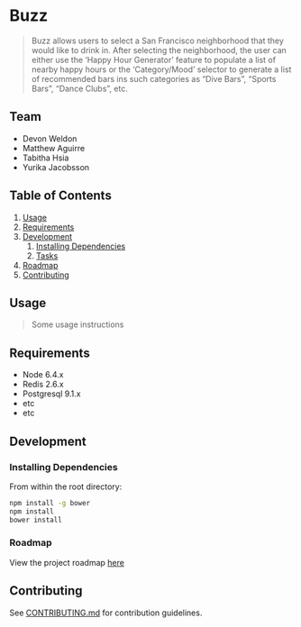 # Buzz

> Buzz allows users to select a San Francisco neighborhood that they would like to drink in.  After selecting the neighborhood, the user can either use the ‘Happy Hour Generator’ feature to populate a list of nearby happy hours or the ‘Category/Mood’ selector to generate a list of recommended bars ins such categories as “Dive Bars”, “Sports Bars”, “Dance Clubs”, etc.

## Team

  - Devon Weldon
  - Matthew Aguirre
  - Tabitha Hsia
  - Yurika Jacobsson

## Table of Contents

1. [Usage](#Usage)
1. [Requirements](#requirements)
1. [Development](#development)
    1. [Installing Dependencies](#installing-dependencies)
    1. [Tasks](#tasks)
1. [Roadmap](#roadmap)
1. [Contributing](#contributing)

## Usage

> Some usage instructions

## Requirements

- Node 6.4.x
- Redis 2.6.x
- Postgresql 9.1.x
- etc
- etc

## Development

### Installing Dependencies

From within the root directory:

```sh
npm install -g bower
npm install
bower install
```

### Roadmap

View the project roadmap [here](LINK_TO_DOC)


## Contributing

See [CONTRIBUTING.md](CONTRIBUTING.md) for contribution guidelines.
